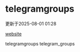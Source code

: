 # telegramgroups
更新于2025-08-01 01:28

[website](https://allgroups.github.io/telegramgroups/)

telegramgroups
telegram_groups
